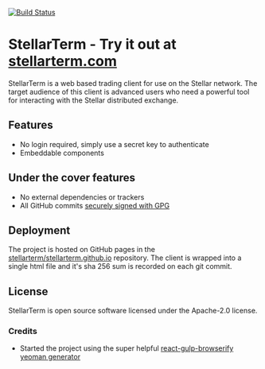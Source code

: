 [![Build Status](https://travis-ci.org/irisli/stellarterm.svg?branch=master)](https://travis-ci.org/irisli/stellarterm)

# StellarTerm - Try it out at [stellarterm.com](https://stellarterm.com/)

StellarTerm is a web based trading client for use on the Stellar network. The target audience of this client is advanced users who need a powerful tool for interacting with the Stellar distributed exchange.

## Features
- No login required, simply use a secret key to authenticate
- Embeddable components

## Under the cover features
- No external dependencies or trackers
- All GitHub commits [securely signed with GPG](https://github.com/blog/2144-gpg-signature-verification)

## Deployment
The project is hosted on GitHub pages in the [stellarterm/stellarterm.github.io](https://github.com/stellarterm/stellarterm.github.io/) repository. The client is wrapped into a single html file and it's sha 256 sum is recorded on each git commit.

## License
StellarTerm is open source software licensed under the Apache-2.0 license.

### Credits
- Started the project using the super helpful [react-gulp-browserify yeoman generator](https://github.com/randylien/generator-react-gulp-browserify)
